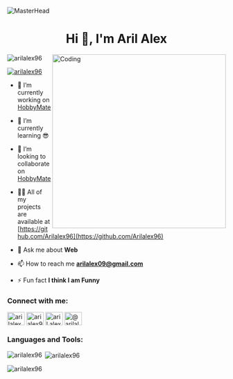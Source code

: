 ![MasterHead](https://1.bp.blogspot.com/-7A4WynwLsMw/XbBpCXG8fHI/AAAAAAAAMt4/uOa1bpLskYgrwGbllhSu2SDj_Mig8SXJQCLcBGAsYHQ/s1600/2000_600px.gif)
<h1 align="center">Hi 👋, I'm Aril Alex</h1>
<img align="right" alt="Coding" width="400" src="https://cdn.dribbble.com/users/1162077/screenshots/3848914/programmer.gif">

<p align="left"> <img src="https://komarev.com/ghpvc/?username=arilalex96&label=Profile%20views&color=0e75b6&style=flat" alt="arilalex96" /> </p>

<p align="left"> <a href="https://twitter.com/Arilalex96" target="blank"><img src="https://img.shields.io/twitter/follow/arilalex96?logo=twitter&style=for-the-badge" alt="arilalex96" /></a> </p>

- 🔭 I’m currently working on [HobbyMate](https://arilalex96.github.io/hobbymate.github.io/)

- 🌱 I’m currently learning 😎

- 👯 I’m looking to collaborate on [HobbyMate](https://arilalex96.github.io/hobbymate.github.io/)

- 👨‍💻 All of my projects are available at [https://github.com/Arilalex96](https://github.com/Arilalex96)

- 💬 Ask me about **Web**

- 📫 How to reach me **arilalex09@gmail.com**

- ⚡ Fun fact **I think I am Funny**

<h3 align="left">Connect with me:</h3>
<p align="left">
<a href="https://twitter.com/Arilalex96" target="blank"><img align="center" src="https://raw.githubusercontent.com/rahuldkjain/github-profile-readme-generator/master/src/images/icons/Social/twitter.svg" alt="arilalex96" height="30" width="40" /></a>
<a href="https://linkedin.com/in/Arialex96" target="blank"><img align="center" src="https://raw.githubusercontent.com/rahuldkjain/github-profile-readme-generator/master/src/images/icons/Social/linked-in-alt.svg" alt="arialex96" height="30" width="40" /></a>
<a href="https://web.facebook.com/arilalex09" target="blank"><img align="center" src="https://raw.githubusercontent.com/rahuldkjain/github-profile-readme-generator/master/src/images/icons/Social/facebook.svg" alt="aril alex" height="30" width="40" /></a>
<a href="https://instagram.com/@Arilalex96" target="blank"><img align="center" src="https://raw.githubusercontent.com/rahuldkjain/github-profile-readme-generator/master/src/images/icons/Social/instagram.svg" alt="@arilalex96" height="30" width="40" /></a>
</p>

<h3 align="left">Languages and Tools:</h3>

<p><img align="left" src="https://github-readme-stats.vercel.app/api/top-langs?username=arilalex96&show_icons=true&locale=en&layout=compact" alt="arilalex96" /></p>

<p>&nbsp;<img align="center" src="https://github-readme-stats.vercel.app/api?username=arilalex96&show_icons=true&locale=en" alt="arilalex96" /></p>

<p><img align="center" src="https://github-readme-streak-stats.herokuapp.com/?user=arilalex96&" alt="arilalex96" /></p>

